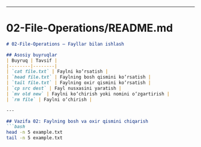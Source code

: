 
---

# **02-File-Operations/README.md**

```markdown
# 02-File-Operations – Fayllar bilan ishlash

## Asosiy buyruqlar
| Buyruq | Tavsif |
|--------|--------|
| `cat file.txt` | Faylni ko‘rsatish |
| `head file.txt` | Faylning bosh qismini ko‘rsatish |
| `tail file.txt` | Faylning oxir qismini ko‘rsatish |
| `cp src dest` | Fayl nusxasini yaratish |
| `mv old new` | Faylni ko‘chirish yoki nomini o‘zgartirish |
| `rm file` | Faylni o‘chirish |

---

## Vazifa 02: Faylning bosh va oxir qismini chiqarish
```bash
head -n 5 example.txt
tail -n 5 example.txt
